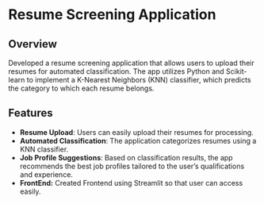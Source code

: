 # Resume Screening Application

## Overview

Developed a resume screening application that allows users to upload their resumes for automated classification. The app utilizes Python and Scikit-learn to implement a K-Nearest Neighbors (KNN) classifier, which predicts the category to which each resume belongs.

## Features

- **Resume Upload**: Users can easily upload their resumes for processing.
- **Automated Classification**: The application categorizes resumes using a KNN classifier.
- **Job Profile Suggestions**: Based on classification results, the app recommends the best job profiles tailored to the user’s qualifications and experience.
- **FrontEnd:** Created Frontend using Streamlit so that user can access easily.
